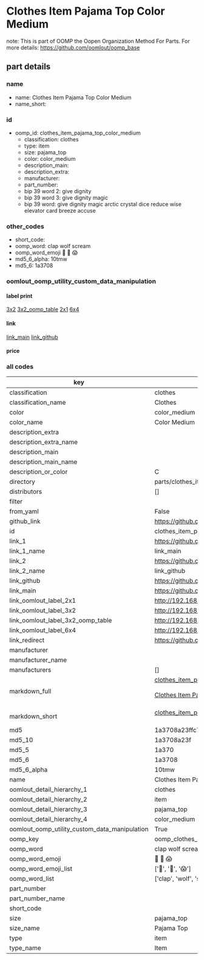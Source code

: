 # Clothes Item Pajama Top Color Medium  

note: This is part of OOMP the Oopen Organization Method For Parts. For more details: https://github.com/oomlout/oomp_base

##  part details
  







### name
* name: Clothes Item Pajama Top Color Medium
* name_short: 
### id
* oomp_id: clothes_item_pajama_top_color_medium
  * classification: clothes
  * type: item
  * size: pajama_top
  * color: color_medium
  * description_main: 
  * description_extra: 
  * manufacturer: 
  * part_number: 
  * bip 39 word 2: give dignity
  * bip 39 word 3: give dignity magic
  * bip 39 word: give dignity magic arctic crystal dice reduce wise elevator card breeze accuse

### other_codes
* short_code: 
* oomp_word: clap wolf scream
* oomp_word_emoji :clap: :wolf: :scream:
* md5_6_alpha: 10tmw
* md5_6: 1a3708






### oomlout_oomp_utility_custom_data_manipulation
#### label print
[3x2](http://192.168.1.245:1112/?label=oomp%2010tmw)
[3x2_oomp_table](http://192.168.1.108:1112/?label=oomp%2010tmw)
[2x1](http://192.168.1.242:1112/?label=oomp%2010tmw)
[6x4](http://192.168.1.55:1112/?label=oomp%2010tmw)    

#### link

[link_main](https://github.com/oomlout/oomlout_oomp_version_1_messy/tree/main/parts/clothes_item_pajama_top_color_medium) [link_github](https://github.com/oomlout/oomlout_oomp_version_1_messy/tree/main/parts/clothes_item_pajama_top_color_medium)                             

#### price







### all codes 
| key | value |  
| --- | --- |  
| classification | clothes |  
| classification_name | Clothes |  
| color | color_medium |  
| color_name | Color Medium |  
| description_extra |  |  
| description_extra_name |  |  
| description_main |  |  
| description_main_name |  |  
| description_or_color | C  |  
| directory | parts/clothes_item_pajama_top_color_medium |  
| distributors | [] |  
| filter |  |  
| from_yaml | False |  
| github_link | https://github.com/oomlout/oomlout_oomp_part_src/tree/main/parts/clothes_item_pajama_top_color_medium |  
| id | clothes_item_pajama_top_color_medium |  
| link_1 | https://github.com/oomlout/oomlout_oomp_version_1_messy/tree/main/parts/clothes_item_pajama_top_color_medium |  
| link_1_name | link_main |  
| link_2 | https://github.com/oomlout/oomlout_oomp_version_1_messy/tree/main/parts/clothes_item_pajama_top_color_medium |  
| link_2_name | link_github |  
| link_github | https://github.com/oomlout/oomlout_oomp_version_1_messy/tree/main/parts/clothes_item_pajama_top_color_medium |  
| link_main | https://github.com/oomlout/oomlout_oomp_version_1_messy/tree/main/parts/clothes_item_pajama_top_color_medium |  
| link_oomlout_label_2x1 | http://192.168.1.242:1112/?label=oomp%2010tmw |  
| link_oomlout_label_3x2 | http://192.168.1.245:1112/?label=oomp%2010tmw |  
| link_oomlout_label_3x2_oomp_table | http://192.168.1.108:1112/?label=oomp%2010tmw |  
| link_oomlout_label_6x4 | http://192.168.1.55:1112/?label=oomp%2010tmw |  
| link_redirect | https://github.com/oomlout/oomlout_oomp_version_1_messy/tree/main/parts/clothes_item_pajama_top_color_medium |  
| manufacturer |  |  
| manufacturer_name |  |  
| manufacturers | [] |  
| markdown_full | [clothes_item_pajama_top_color_medium](none)<br>[](none)<br>[Clothes Item Pajama Top Color Medium](none)<br><br> |  
| markdown_short | [clothes_item_pajama_top_color_medium](none)<br><br> |  
| md5 | 1a3708a23ffc7680f59aa0b30b8f8313 |  
| md5_10 | 1a3708a23f |  
| md5_5 | 1a370 |  
| md5_6 | 1a3708 |  
| md5_6_alpha | 10tmw |  
| name | Clothes Item Pajama Top Color Medium |  
| oomlout_detail_hierarchy_1 | clothes |  
| oomlout_detail_hierarchy_2 | item |  
| oomlout_detail_hierarchy_3 | pajama_top |  
| oomlout_detail_hierarchy_4 | color_medium |  
| oomlout_oomp_utility_custom_data_manipulation | True |  
| oomp_key | oomp_clothes_item_pajama_top_color_medium |  
| oomp_word | clap wolf scream |  
| oomp_word_emoji | :clap: :wolf: :scream: |  
| oomp_word_emoji_list | [':clap:', ':wolf:', ':scream:'] |  
| oomp_word_list | ['clap', 'wolf', 'scream'] |  
| part_number |  |  
| part_number_name |  |  
| short_code |  |  
| size | pajama_top |  
| size_name | Pajama Top |  
| type | item |  
| type_name | Item |  
